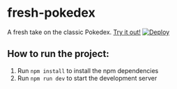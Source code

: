 # fresh-pokedex

A fresh take on the classic Pokedex. 
[Try it out!](https://fgnoe.github.io/fresh-pokedex/)
[![Deploy](https://github.com/fgnoe/fresh-pokedex/actions/workflows/deploy.yml/badge.svg)](https://github.com/fgnoe/fresh-pokedex/actions/workflows/deploy.yml)

## How to run the project:
1. Run `npm install` to install the npm dependencies
2. Run `npm run dev` to start the development server
